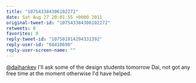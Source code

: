 ```yaml
---
title: "107543384306102272"
date: Sat Aug 27 20:01:55 +0000 2011
original-tweet-id: "107543384306102272"
retweets: 0
favorites: 0
reply-tweet-id: "107501014294331392"
reply-user-id: "68410690"
reply-user-screen-name: ""
---
```

<a href="https://twitter.com/daihankey">@daihankey</a> I'll ask some of the design students tomorrow Dai, not got any free time at the moment otherwise I'd have helped.
